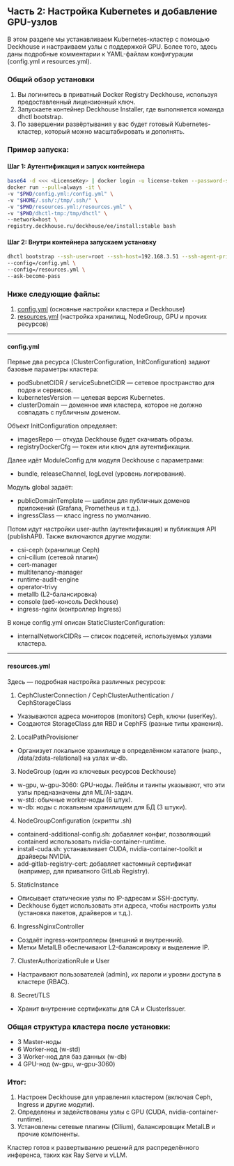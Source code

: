
## Часть 2: Настройка Kubernetes и добавление GPU-узлов

В этом разделе мы устанавливаем Kubernetes-кластер с помощью Deckhouse и настраиваем узлы с поддержкой GPU.
Более того, здесь даны подробные комментарии к YAML-файлам конфигурации (config.yml и resources.yml).


### Общий обзор установки
1. Вы логинитесь в приватный Docker Registry Deckhouse, используя предоставленный лицензионный ключ.
2. Запускаете контейнер Deckhouse Installer, где выполняется команда dhctl bootstrap.
3. По завершении развёртывания у вас будет готовый Kubernetes-кластер, который можно масштабировать и дополнять.


### Пример запуска:

#### Шаг 1: Аутентификация и запуск контейнера
```bash
base64 -d <<< <LicenseKey> | docker login -u license-token --password-stdin registry.deckhouse.ru
docker run --pull=always -it \
-v "$PWD/config.yml:/config.yml" \
-v "$HOME/.ssh/:/tmp/.ssh/" \
-v "$PWD/resources.yml:/resources.yml" \
-v "$PWD/dhctl-tmp:/tmp/dhctl" \
--network=host \
registry.deckhouse.ru/deckhouse/ee/install:stable bash
```

#### Шаг 2: Внутри контейнера запускаем установку
```bash
dhctl bootstrap --ssh-user=root --ssh-host=192.168.3.51 --ssh-agent-private-keys=/tmp/.ssh/id_ed25519 \
--config=/config.yml \
--config=/resources.yml \
--ask-become-pass
```

### Ниже следующие файлы:
1. [config.yml](deckhouse_config/config.yml) (основные настройки кластера и Deckhouse)
2. [resources.yml](deckhouse_config/resources.yml) (настройка хранилищ, NodeGroup, GPU и прочих ресурсов)

---
#### config.yml
Первые два ресурса (ClusterConfiguration, InitConfiguration) задают базовые параметры кластера:
 - podSubnetCIDR / serviceSubnetCIDR — сетевое пространство для подов и сервисов.
 - kubernetesVersion — целевая версия Kubernetes.
 - clusterDomain — доменное имя кластера, которое не должно совпадать с публичным доменом.

Объект InitConfiguration определяет:
 - imagesRepo — откуда Deckhouse будет скачивать образы.
 - registryDockerCfg — токен или ключ для аутентификации.

Далее идёт ModuleConfig для модуля Deckhouse с параметрами:
 - bundle, releaseChannel, logLevel (уровень логирования).

Модуль global задаёт:
 - publicDomainTemplate — шаблон для публичных доменов приложений (Grafana, Prometheus и т.д.).
 - ingressClass — класс ingress по умолчанию.

Потом идут настройки user-authn (аутентификация) и публикация API (publishAPI).
Также включаются другие модули:
 - csi-ceph (хранилище Ceph)
 - cni-cilium (сетевой плагин)
 - cert-manager
 - multitenancy-manager
 - runtime-audit-engine
 - operator-trivy
 - metallb (L2-балансировка)
 - console (веб-консоль Deckhouse)
 - ingress-nginx (контроллер Ingress)

В конце config.yml описан StaticClusterConfiguration:
 - internalNetworkCIDRs — список подсетей, используемых узлами кластера.
---
#### resources.yml
Здесь — подробная настройка различных ресурсов:

1) CephClusterConnection / CephClusterAuthentication / CephStorageClass
  - Указываются адреса мониторов (monitors) Ceph, ключи (userKey).
  - Создаются StorageClass для RBD и CephFS (разные типы хранения).

2) LocalPathProvisioner
  - Организует локальное хранилище в определённом каталоге (напр., /data/zdata-relational) на узлах w-db.

3) NodeGroup (один из ключевых ресурсов Deckhouse)
  - w-gpu, w-gpu-3060: GPU-ноды. Лейблы и таинты указывают, что эти узлы предназначены для ML/AI-задач.
  - w-std: обычные worker-ноды (6 штук).
  - w-db: ноды с локальным хранилищем для БД (3 штуки).

4) NodeGroupConfiguration (скрипты .sh)
  - containerd-additional-config.sh: добавляет конфиг, позволяющий containerd использовать nvidia-container-runtime.
  - install-cuda.sh: устанавливает CUDA, nvidia-container-toolkit и драйверы NVIDIA.
  - add-gitlab-registry-cert: добавляет кастомный сертификат (например, для приватного GitLab Registry).

5) StaticInstance
  - Описывает статические узлы по IP-адресам и SSH-доступу.
  - Deckhouse будет использовать эти адреса, чтобы настроить узлы (установка пакетов, драйверов и т.д.).

6) IngressNginxController
  - Создаёт ingress-контроллеры (внешний и внутренний).
  - Метки MetalLB обеспечивают L2-балансировку и выделение IP.

7) ClusterAuthorizationRule и User
  - Настраивают пользователей (admin), их пароли и уровни доступа в кластере (RBAC).

8) Secret/TLS
  - Хранит внутренние сертификаты для CA и ClusterIssuer.


### Общая структура кластера после установки:
- 3 Master-ноды
- 6 Worker-нод (w-std)
- 3 Worker-нод для баз данных (w-db)
- 4 GPU-нод (w-gpu, w-gpu-3060)

### Итог:
1. Настроен Deckhouse для управления кластером (включая Ceph, Ingress и другие модули).
2. Определены и задействованы узлы с GPU (CUDA, nvidia-container-runtime).
3. Установлены сетевые плагины (Cilium), балансировщик MetalLB и прочие компоненты.

Кластер готов к развертыванию решений для распределённого инференса, таких как Ray Serve и vLLM.